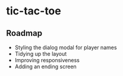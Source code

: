# tic-tac-toe

## Roadmap
- Styling the dialog modal for player names
- Tidying up the layout
- Improving responsiveness
- Adding an ending screen